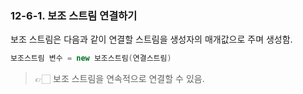 ### 12-6-1. 보조 스트림 연결하기

보조 스트림은 다음과 같이 연결할 스트림을 생성자의 매개값으로 주며 생성함.

```java
보조스트림 변수 = new 보조스트림(연결스트림)
```

> 👉🏻 보조 스트림을 연속적으로 연결할 수 있음.